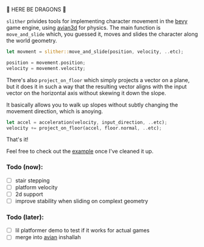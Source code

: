 🐉 HERE BE DRAGONS 🐉

`slither` privides tools for implementing character movement in the [bevy] game engine, using [avian3d] for physics.
The main function is `move_and_slide` which, you guessed it, moves and slides the character along the world geometry.

```rust
let movment = slither::move_and_slide(position, velocity, ..etc);

position = movement.position;
velocity = movement.velocity;
```

There's also `project_on_floor` which simply projects a vector on a plane, but it does
it in such a way that the resulting vector aligns with the input vector on the horizontal axis
without skewing it down the slope.

It basically allows you to walk up slopes without subtly changing the movement direction, which is anoying.

```rust
let accel = acceleration(velocity, input_direction, ..etc);
velocity += project_on_floor(accel, floor.normal, ..etc);
```

That's it! 

Feel free to check out the [example](examples/minimal.rs) once I've cleaned it up.

### Todo (now):

- [ ] stair stepping
- [ ] platform velocity
- [ ] 2d support
- [ ] improve stability when sliding on complext geometry

### Todo (later):
- [ ] lil platformer demo to test if it works for actual games
- [ ] merge into [avian] inshallah 

[bevy]: https://github.com/bevyengine/bevy
[avian]: https://github.com/Jondolf/avian
[avian3d]: https://github.com/Jondolf/avian
